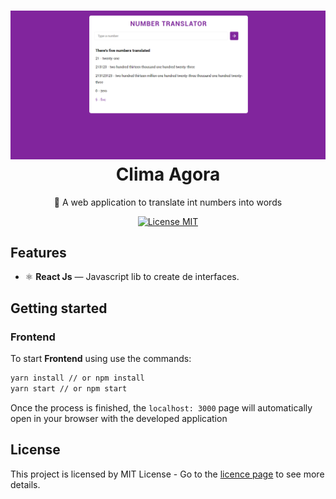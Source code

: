 <h1 align="center">
  <img src="./assets/number_translator.png" alt="Number Translator" width="700">
<br>
Clima Agora
</h1>

<p align="center"> 🚀 A web application to translate int numbers into words</p>
<p align="center">
  <a href="https://opensource.org/licenses/MIT">
    <img src="https://img.shields.io/badge/License-MIT-blue.svg" alt="License MIT">
  </a>
</p>

## Features

- ⚛️ **React Js** — Javascript lib to create de interfaces.

## Getting started

### Frontend
To start **Frontend** using use the commands:
```bash
yarn install // or npm install
yarn start // or npm start
```
Once the process is finished, the `localhost: 3000` page will automatically open in your browser with the developed application


## License

This project is licensed by MIT License - Go to the [licence page](https://opensource.org/licenses/MIT) to see more details.

